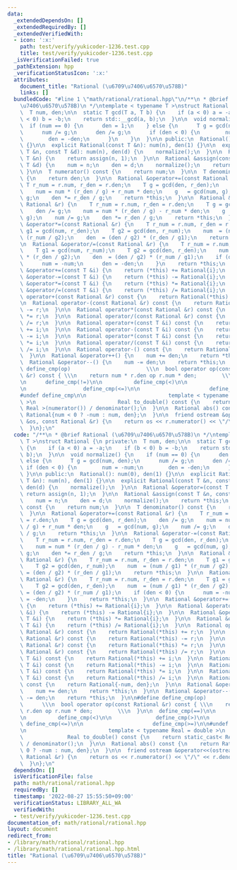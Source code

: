 ```yaml
---
data:
  _extendedDependsOn: []
  _extendedRequiredBy: []
  _extendedVerifiedWith:
  - icon: ':x:'
    path: test/verify/yukicoder-1236.test.cpp
    title: test/verify/yukicoder-1236.test.cpp
  _isVerificationFailed: true
  _pathExtension: hpp
  _verificationStatusIcon: ':x:'
  attributes:
    document_title: "Rational (\u6709\u7406\u6570\u578B)"
    links: []
  bundledCode: "#line 1 \"math/rational/rational.hpp\"\n/**\n * @brief Rational (\u6709\
    \u7406\u6570\u578B)\n */\ntemplate < typename T >\nstruct Rational {\n private:\n\
    \  T num, den;\n\n  static T gcd(T a, T b) {\n    if (a < 0) a = -a;\n    if (b\
    \ < 0) b = -b;\n    return std::__gcd(a, b);\n  }\n\n  void normalize() {\n  \
    \  if (num == 0) {\n      den = 1;\n    } else {\n      T g = gcd(num, den);\n\
    \      num /= g;\n      den /= g;\n      if (den < 0) {\n        num = -num;\n\
    \        den = -den;\n      }\n    }\n  }\n\n public:\n  Rational(): num(0), den(1)\
    \ {}\n\n  explicit Rational(const T &n): num(n), den(1) {}\n\n  explicit Rational(const\
    \ T &n, const T &d): num(n), den(d) {\n    normalize();\n  }\n\n  Rational &operator=(const\
    \ T &n) {\n    return assign(n, 1);\n  }\n\n  Rational &assign(const T &n, const\
    \ T &d) {\n    num = n;\n    den = d;\n    normalize();\n    return *this;\n \
    \ }\n\n  T numerator() const {\n    return num;\n  }\n\n  T denominator() const\
    \ {\n    return den;\n  }\n\n  Rational &operator+=(const Rational &r) {\n   \
    \ T r_num = r.num, r_den = r.den;\n    T g = gcd(den, r_den);\n    den /= g;\n\
    \    num = num * (r_den / g) + r_num * den;\n    g   = gcd(num, g);\n    num /=\
    \ g;\n    den *= r_den / g;\n    return *this;\n  }\n\n  Rational &operator-=(const\
    \ Rational &r) {\n    T r_num = r.num, r_den = r.den;\n    T g = gcd(den, r_den);\n\
    \    den /= g;\n    num = num * (r_den / g) - r_num * den;\n    g   = gcd(num,\
    \ g);\n    num /= g;\n    den *= r_den / g;\n    return *this;\n  }\n\n  Rational\
    \ &operator*=(const Rational &r) {\n    T r_num = r.num, r_den = r.den;\n    T\
    \ g1 = gcd(num, r_den);\n    T g2 = gcd(den, r_num);\n    num  = (num / g1) *\
    \ (r_num / g2);\n    den  = (den / g2) * (r_den / g1);\n    return *this;\n  }\n\
    \n  Rational &operator/=(const Rational &r) {\n    T r_num = r.num, r_den = r.den;\n\
    \    T g1 = gcd(num, r_num);\n    T g2 = gcd(den, r_den);\n    num  = (num / g1)\
    \ * (r_den / g2);\n    den  = (den / g2) * (r_num / g1);\n    if (den < 0) {\n\
    \      num = -num;\n      den = -den;\n    }\n    return *this;\n  }\n\n  Rational\
    \ &operator+=(const T &i) {\n    return (*this) += Rational{i};\n  }\n\n  Rational\
    \ &operator-=(const T &i) {\n    return (*this) -= Rational{i};\n  }\n\n  Rational\
    \ &operator*=(const T &i) {\n    return (*this) *= Rational{i};\n  }\n\n  Rational\
    \ &operator/=(const T &i) {\n    return (*this) /= Rational{i};\n  }\n\n  Rational\
    \ operator+(const Rational &r) const {\n    return Rational(*this) += r;\n  }\n\
    \n  Rational operator-(const Rational &r) const {\n    return Rational(*this)\
    \ -= r;\n  }\n\n  Rational operator*(const Rational &r) const {\n    return Rational(*this)\
    \ *= r;\n  }\n\n  Rational operator/(const Rational &r) const {\n    return Rational(*this)\
    \ /= r;\n  }\n\n  Rational operator+(const T &i) const {\n    return Rational(*this)\
    \ += i;\n  }\n\n  Rational operator-(const T &i) const {\n    return Rational(*this)\
    \ -= i;\n  }\n\n  Rational operator*(const T &i) const {\n    return Rational(*this)\
    \ *= i;\n  }\n\n  Rational operator/(const T &i) const {\n    return Rational(*this)\
    \ /= i;\n  }\n\n  Rational operator-() const {\n    return Rational{-num, den};\n\
    \  }\n\n  Rational &operator++() {\n    num += den;\n    return *this;\n  }\n\n\
    \  Rational &operator--() {\n    num -= den;\n    return *this;\n  }\n\n#define\
    \ define_cmp(op)                        \\\n  bool operator op(const Rational\
    \ &r) const { \\\n    return num * r.den op r.num * den;        \\\n  }\n\n  define_cmp(==)\n\
    \n      define_cmp(!=)\n\n          define_cmp(<)\n\n              define_cmp(>)\n\
    \n                  define_cmp(<=)\n\n                      define_cmp(>=)\n\n\
    #undef define_cmp\n\n                          template < typename Real = double\
    \ >\n                          Real to_double() const {\n    return static_cast<\
    \ Real >(numerator()) / denominator();\n  }\n\n  Rational abs() const {\n    return\
    \ Rational{num < 0 ? -num : num, den};\n  }\n\n  friend ostream &operator<<(ostream\
    \ &os, const Rational &r) {\n    return os << r.numerator() << \"/\" << r.denominator();\n\
    \  }\n};\n"
  code: "/**\n * @brief Rational (\u6709\u7406\u6570\u578B)\n */\ntemplate < typename\
    \ T >\nstruct Rational {\n private:\n  T num, den;\n\n  static T gcd(T a, T b)\
    \ {\n    if (a < 0) a = -a;\n    if (b < 0) b = -b;\n    return std::__gcd(a,\
    \ b);\n  }\n\n  void normalize() {\n    if (num == 0) {\n      den = 1;\n    }\
    \ else {\n      T g = gcd(num, den);\n      num /= g;\n      den /= g;\n     \
    \ if (den < 0) {\n        num = -num;\n        den = -den;\n      }\n    }\n \
    \ }\n\n public:\n  Rational(): num(0), den(1) {}\n\n  explicit Rational(const\
    \ T &n): num(n), den(1) {}\n\n  explicit Rational(const T &n, const T &d): num(n),\
    \ den(d) {\n    normalize();\n  }\n\n  Rational &operator=(const T &n) {\n   \
    \ return assign(n, 1);\n  }\n\n  Rational &assign(const T &n, const T &d) {\n\
    \    num = n;\n    den = d;\n    normalize();\n    return *this;\n  }\n\n  T numerator()\
    \ const {\n    return num;\n  }\n\n  T denominator() const {\n    return den;\n\
    \  }\n\n  Rational &operator+=(const Rational &r) {\n    T r_num = r.num, r_den\
    \ = r.den;\n    T g = gcd(den, r_den);\n    den /= g;\n    num = num * (r_den\
    \ / g) + r_num * den;\n    g   = gcd(num, g);\n    num /= g;\n    den *= r_den\
    \ / g;\n    return *this;\n  }\n\n  Rational &operator-=(const Rational &r) {\n\
    \    T r_num = r.num, r_den = r.den;\n    T g = gcd(den, r_den);\n    den /= g;\n\
    \    num = num * (r_den / g) - r_num * den;\n    g   = gcd(num, g);\n    num /=\
    \ g;\n    den *= r_den / g;\n    return *this;\n  }\n\n  Rational &operator*=(const\
    \ Rational &r) {\n    T r_num = r.num, r_den = r.den;\n    T g1 = gcd(num, r_den);\n\
    \    T g2 = gcd(den, r_num);\n    num  = (num / g1) * (r_num / g2);\n    den \
    \ = (den / g2) * (r_den / g1);\n    return *this;\n  }\n\n  Rational &operator/=(const\
    \ Rational &r) {\n    T r_num = r.num, r_den = r.den;\n    T g1 = gcd(num, r_num);\n\
    \    T g2 = gcd(den, r_den);\n    num  = (num / g1) * (r_den / g2);\n    den \
    \ = (den / g2) * (r_num / g1);\n    if (den < 0) {\n      num = -num;\n      den\
    \ = -den;\n    }\n    return *this;\n  }\n\n  Rational &operator+=(const T &i)\
    \ {\n    return (*this) += Rational{i};\n  }\n\n  Rational &operator-=(const T\
    \ &i) {\n    return (*this) -= Rational{i};\n  }\n\n  Rational &operator*=(const\
    \ T &i) {\n    return (*this) *= Rational{i};\n  }\n\n  Rational &operator/=(const\
    \ T &i) {\n    return (*this) /= Rational{i};\n  }\n\n  Rational operator+(const\
    \ Rational &r) const {\n    return Rational(*this) += r;\n  }\n\n  Rational operator-(const\
    \ Rational &r) const {\n    return Rational(*this) -= r;\n  }\n\n  Rational operator*(const\
    \ Rational &r) const {\n    return Rational(*this) *= r;\n  }\n\n  Rational operator/(const\
    \ Rational &r) const {\n    return Rational(*this) /= r;\n  }\n\n  Rational operator+(const\
    \ T &i) const {\n    return Rational(*this) += i;\n  }\n\n  Rational operator-(const\
    \ T &i) const {\n    return Rational(*this) -= i;\n  }\n\n  Rational operator*(const\
    \ T &i) const {\n    return Rational(*this) *= i;\n  }\n\n  Rational operator/(const\
    \ T &i) const {\n    return Rational(*this) /= i;\n  }\n\n  Rational operator-()\
    \ const {\n    return Rational{-num, den};\n  }\n\n  Rational &operator++() {\n\
    \    num += den;\n    return *this;\n  }\n\n  Rational &operator--() {\n    num\
    \ -= den;\n    return *this;\n  }\n\n#define define_cmp(op)                  \
    \      \\\n  bool operator op(const Rational &r) const { \\\n    return num *\
    \ r.den op r.num * den;        \\\n  }\n\n  define_cmp(==)\n\n      define_cmp(!=)\n\
    \n          define_cmp(<)\n\n              define_cmp(>)\n\n                 \
    \ define_cmp(<=)\n\n                      define_cmp(>=)\n\n#undef define_cmp\n\
    \n                          template < typename Real = double >\n            \
    \              Real to_double() const {\n    return static_cast< Real >(numerator())\
    \ / denominator();\n  }\n\n  Rational abs() const {\n    return Rational{num <\
    \ 0 ? -num : num, den};\n  }\n\n  friend ostream &operator<<(ostream &os, const\
    \ Rational &r) {\n    return os << r.numerator() << \"/\" << r.denominator();\n\
    \  }\n};\n"
  dependsOn: []
  isVerificationFile: false
  path: math/rational/rational.hpp
  requiredBy: []
  timestamp: '2022-08-27 15:55:50+09:00'
  verificationStatus: LIBRARY_ALL_WA
  verifiedWith:
  - test/verify/yukicoder-1236.test.cpp
documentation_of: math/rational/rational.hpp
layout: document
redirect_from:
- /library/math/rational/rational.hpp
- /library/math/rational/rational.hpp.html
title: "Rational (\u6709\u7406\u6570\u578B)"
---
```

